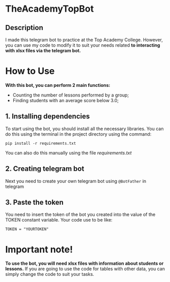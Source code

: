 # TheAcademyTopBot
## Description
I made this telegram bot to practice at the Top Academy College. However, you can use my code to modify it to suit your needs related **to interacting with xlsx files via the telegram bot.**



# How to Use

**With this bot, you can perform 2 main functions:**
- Counting the number of lessons performed by a group;
- Finding students with an average score below 3.0;

## 1. Installing dependencies
To start using the bot, you should install all the necessary libraries.
You can do this using the terminal in the project directory using the command:

```pip install -r requirements.txt```

You can also do this manually using the file *requirements.txt*

## 2. Creating telegram bot
Next you need to create your own telegram bot using ```@BotFather``` in telegram

## 3. Paste the token
You need to insert the token of the bot you created into the value of the TOKEN constant variable. Your code use to be like:

```TOKEN = "YOURTOKEN"```


# Important note!
**To use the bot, you will need xlsx files with information about students or lessons.** 
If you are going to use the code for tables with other data, you can simply change the code to suit your tasks.

